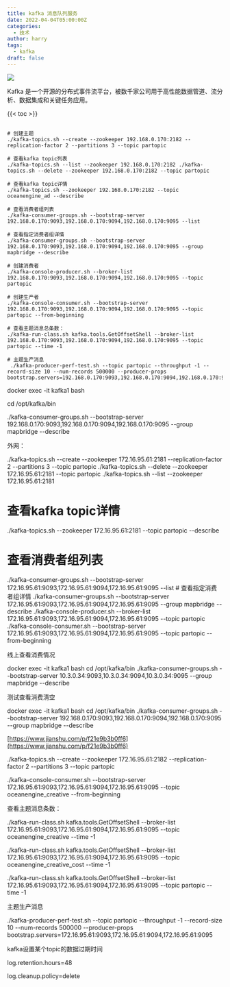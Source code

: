```yaml
---
title: kafka 消息队列服务
date: 2022-04-04T05:00:00Z
categories:
  - 技术
author: harry
tags:
  - kafka
draft: false
---
```


<img src="https://i.imgur.com/8wntpZz.jpg" />

Kafka 是一个开源的分布式事件流平台，被数千家公司用于高性能数据管道、流分析、数据集成和关键任务应用。

<!--more-->

{{< toc >}}




```shell

# 创建主题 
./kafka-topics.sh --create --zookeeper 192.168.0.170:2182 --replication-factor 2 --partitions 3 --topic partopic 

# 查看kafka topic列表 
./kafka-topics.sh --list --zookeeper 192.168.0.170:2182 ./kafka-topics.sh --delete --zookeeper 192.168.0.170:2182 --topic partopic 

# 查看kafka topic详情 
./kafka-topics.sh --zookeeper 192.168.0.170:2182 --topic oceanengine_ad --describe 

# 查看消费者组列表 
./kafka-consumer-groups.sh --bootstrap-server 192.168.0.170:9093,192.168.0.170:9094,192.168.0.170:9095 --list 

# 查看指定消费者组详情 
./kafka-consumer-groups.sh --bootstrap-server 192.168.0.170:9093,192.168.0.170:9094,192.168.0.170:9095 --group mapbridge --describe 

# 创建消费者 
./kafka-console-producer.sh --broker-list 192.168.0.170:9093,192.168.0.170:9094,192.168.0.170:9095 --topic partopic

# 创建生产者 
./kafka-console-consumer.sh --bootstrap-server 192.168.0.170:9093,192.168.0.170:9094,192.168.0.170:9095 --topic partopic --from-beginning 

# 查看主题消息总条数： 
./kafka-run-class.sh kafka.tools.GetOffsetShell --broker-list 192.168.0.170:9093,192.168.0.170:9094,192.168.0.170:9095 --topic partopic --time -1 

# 主题生产消息
 ./kafka-producer-perf-test.sh --topic partopic --throughput -1 --record-size 10 --num-records 500000 --producer-props bootstrap.servers=192.168.0.170:9093,192.168.0.170:9094,192.168.0.170:9095

```

docker exec -it kafka1 bash

cd /opt/kafka/bin

./kafka-consumer-groups.sh --bootstrap-server 192.168.0.170:9093,192.168.0.170:9094,192.168.0.170:9095 --group mapbridge --describe

外网：

./kafka-topics.sh --create --zookeeper 172.16.95.61:2181 --replication-factor 2 --partitions 3 --topic partopic ./kafka-topics.sh --delete --zookeeper 172.16.95.61:2181 --topic partopic ./kafka-topics.sh --list --zookeeper 172.16.95.61:2181 
# 查看kafka topic详情 
./kafka-topics.sh --zookeeper 172.16.95.61:2181 --topic partopic --describe 
# 查看消费者组列表 
./kafka-consumer-groups.sh --bootstrap-server 172.16.95.61:9093,172.16.95.61:9094,172.16.95.61:9095 --list # 查看指定消费者组详情 
./kafka-consumer-groups.sh --bootstrap-server 172.16.95.61:9093,172.16.95.61:9094,172.16.95.61:9095 --group mapbridge --describe 
./kafka-console-producer.sh --broker-list 172.16.95.61:9093,172.16.95.61:9094,172.16.95.61:9095 --topic partopic 
./kafka-console-consumer.sh --bootstrap-server 172.16.95.61:9093,172.16.95.61:9094,172.16.95.61:9095 --topic partopic --from-beginning

线上查看消费情况

docker exec -it kafka1 bash cd /opt/kafka/bin ./kafka-consumer-groups.sh --bootstrap-server 10.3.0.34:9093,10.3.0.34:9094,10.3.0.34:9095 --group mapbridge --describe

测试查看消费清空

docker exec -it kafka1 bash cd /opt/kafka/bin ./kafka-consumer-groups.sh --bootstrap-server 192.168.0.170:9093,192.168.0.170:9094,192.168.0.170:9095 --group mapbridge --describe

[https://www.jianshu.com/p/f21e9b3b0ff6](https://www.jianshu.com/p/f21e9b3b0ff6)

./kafka-topics.sh --create --zookeeper 172.16.95.61:2182 --replication-factor 2 --partitions 3 --topic partopic

./kafka-console-consumer.sh --bootstrap-server 172.16.95.61:9093,172.16.95.61:9094,172.16.95.61:9095 --topic oceanengine_creative --from-beginning

查看主题消息条数：

./kafka-run-class.sh kafka.tools.GetOffsetShell --broker-list 172.16.95.61:9093,172.16.95.61:9094,172.16.95.61:9095 --topic oceanengine_creative --time -1

./kafka-run-class.sh kafka.tools.GetOffsetShell --broker-list 172.16.95.61:9093,172.16.95.61:9094,172.16.95.61:9095 --topic oceanengine_creative_cost --time -1

./kafka-run-class.sh kafka.tools.GetOffsetShell --broker-list 172.16.95.61:9093,172.16.95.61:9094,172.16.95.61:9095 --topic partopic --time -1

主题生产消息

./kafka-producer-perf-test.sh --topic partopic --throughput -1 --record-size 10 --num-records 500000 --producer-props bootstrap.servers=172.16.95.61:9093,172.16.95.61:9094,172.16.95.61:9095

kafka设置某个topic的数据过期时间

log.retention.hours=48

log.cleanup.policy=delete